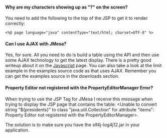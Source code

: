 #### Why are my characters showing up as "?" on the screen? ####

You need to add the following to the top of the JSP to get it to render correctly:

```
<%@ page language="java" contentType="text/html; charset=UTF-8" %>
```

#### Can I use AJAX with JMesa? ####

Yes, for sure. All you need to do is build a table using the API and then use some AJAX technology to get the latest display. There is a pretty good writeup about it on the [Javascript](Javascript.md) page. You can also take a look at the limit example in the examples source code as that uses AJAX. Remember you can get the examples source in the downloads section.

#### Property Editor not registered with the PropertyEditorManager Error? ####

When trying to use the JSP Tag for JMesa I receive this message when trying to display the JSP page that contains the table: <Unable to convert string "${presidents}" to class "java.util.Collection" for attribute "items": Property Editor not registered with the PropertyEditorManager>.

The solution is to make sure you have the slf4j-log4j12.jar in your application.


